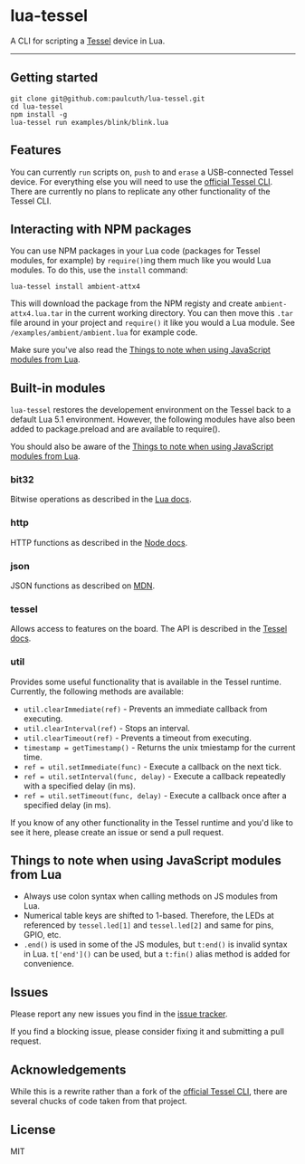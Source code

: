 # lua-tessel
A CLI for scripting a [Tessel](https://tessel.io/) device in Lua.

---


## Getting started
```shell
git clone git@github.com:paulcuth/lua-tessel.git
cd lua-tessel
npm install -g
lua-tessel run examples/blink/blink.lua
```


## Features
You can currently `run` scripts on, `push` to and `erase` a USB-connected Tessel device. For everything else you will need to use the [official Tessel CLI](https://github.com/tessel/cli). There are currently no plans to replicate any other functionality of the Tessel CLI.


## Interacting with NPM packages
You can use NPM packages in your Lua code (packages for Tessel modules, for example) by `require()`ing them much like you would Lua modules. To do this, use the `install` command:

```shell
lua-tessel install ambient-attx4
```

This will download the package from the NPM registy and create `ambient-attx4.lua.tar` in the current working directory. You can then move this `.tar` file around in your project and `require()` it like you would a Lua module. See `/examples/ambient/ambient.lua` for example code.

Make sure you've also read the [Things to note when using JavaScript modules from Lua](#things-to-note-when-using-javascript-modules-from-lua).


## Built-in modules
`lua-tessel` restores the developement environment on the Tessel back to a default Lua 5.1 environment. However, the following modules have also been added to package.preload and are available to require().

You should also be aware of the [Things to note when using JavaScript modules from Lua](#things-to-note-when-using-javascript-modules-from-lua).

### bit32
Bitwise operations as described in the [Lua docs](http://www.lua.org/manual/5.2/manual.html#6.7).

### http
HTTP functions as described in the [Node docs](http://nodejs.org/api/http.html).

### json
JSON functions as described on [MDN](https://developer.mozilla.org/en-US/docs/Web/JavaScript/Reference/Global_Objects/JSON#Methods).

### tessel
Allows access to features on the board. The API is described in the [Tessel docs](https://tessel.io/docs/hardwareAPI).

### util
Provides some useful functionality that is available in the Tessel runtime. Currently, the following methods are available:
- `util.clearImmediate(ref)` - Prevents an immediate callback from executing.
- `util.clearInterval(ref)` - Stops an interval.
- `util.clearTimeout(ref)` - Prevents a timeout from executing.
- `timestamp = getTimestamp()` - Returns the unix tmiestamp for the current time.
- `ref = util.setImmediate(func)` - Execute a callback on the next tick.
- `ref = util.setInterval(func, delay)` - Execute a callback repeatedly with a specified delay (in ms).
- `ref = util.setTimeout(func, delay)` - Execute a callback once after a specified delay (in ms).

If you know of any other functionality in the Tessel runtime and you'd like to see it here, please create an issue or send a pull request.


## Things to note when using JavaScript modules from Lua
- Always use colon syntax when calling methods on JS modules from Lua.
- Numerical table keys are shifted to 1-based. Therefore, the LEDs at referenced by `tessel.led[1]` and `tessel.led[2]` and same for pins, GPIO, etc.
- `.end()` is used in some of the JS modules, but `t:end()` is invalid syntax in Lua. `t['end']()` can be used, but a `t:fin()` alias method is added for convenience.



## Issues
Please report any new issues you find in the [issue tracker](https://github.com/paulcuth/lua-tessel/issues).

If you find a blocking issue, please consider fixing it and submitting a pull request.


## Acknowledgements
While this is a rewrite rather than a fork of the [official Tessel CLI](https://github.com/tessel/cli), there are several chucks of code taken from that project.


## License

MIT

